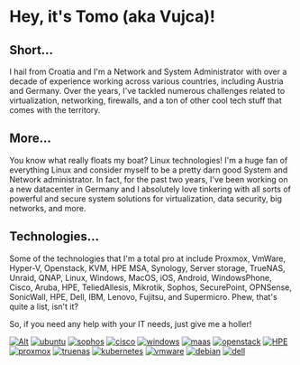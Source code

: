# Hey, it's Tomo (aka Vujca)!

## Short...
I hail from Croatia and I'm a Network and System Administrator with over a decade of experience working across various countries, including Austria and Germany. Over the years, I've tackled numerous challenges related to virtualization, networking, firewalls, and a ton of other cool tech stuff that comes with the territory.

## More...
You know what really floats my boat? Linux technologies! I'm a huge fan of everything Linux and consider myself to be a pretty darn good System and Network administrator. In fact, for the past two years, I've been working on a new datacenter in Germany and I absolutely love tinkering with all sorts of powerful and secure system solutions for virtualization, data security, big networks, and more.

## Technologies...
Some of the technologies that I'm a total pro at include Proxmox, VmWare, Hyper-V, Openstack, KVM, HPE MSA, Synology, Server storage, TrueNAS, Unraid, QNAP, Linux, Windows, MacOS, iOS, Android, WindowsPhone, Cisco, Aruba, HPE, TeliedAllesis, Mikrotik, Sophos, SecurePoint, OPNSense, SonicWall, HPE, Dell, IBM, Lenovo, Fujitsu, and Supermicro. Phew, that's quite a list, isn't it?

So, if you need any help with your IT needs, just give me a holler!

[![Alt](https://tomeksdev.com/design/images/canonical-friends_orange_hex.png "Ubuntu")]('https://ubuntu.com')
[![ubuntu](https://tomeksdev.com/design/images/plesk-logo.svg "Plesk")]('https://plesk.com')
[![sophos](https://tomeksdev.com/design/images/sophos-logo.svg "Sophos")]('https://sophos.com')
[![cisco](https://tomeksdev.com/design/images/cisco-logo.svg "Cisco")]('https://cisco.com')
[![windows](https://tomeksdev.com/design/images/windows-logo.svg "Microsoft")]('https://microsoft.com')
[![maas](https://tomeksdev.com/design/images/maas_orange_hex.png "Ubuntu MAAS")]('https://maas.io')
[![openstack](https://tomeksdev.com/design/images/openstack-logo.SVG "OpenStack")]('https://openstack.org')
[![HPE](https://tomeksdev.com/design/images/hpe-logo.svg "HPE")]('https://hpe.com')
[![proxmox](https://tomeksdev.com/design/images/proxmox-logo.png "Proxmox")]('https://proxmox.com')
[![truenas](https://tomeksdev.com/design/images/truenas-logo.svg "TrueNAS")]('https://truenas.com')
[![kubernetes](https://tomeksdev.com/design/images/kubernetes-logo.svg "Kubernetes")]("https://kubernetes.io")
[![vmware](https://tomeksdev.com/design/images/vmware-logo.svg "vmware")]('https://vmware.com')
[![debian](https://tomeksdev.com/design/images/debian-logo.svg "Debian")]('https://debian.org')
[![dell](https://tomeksdev.com/design/images/dell-logo.svg "Dell")]('https://dell.com')